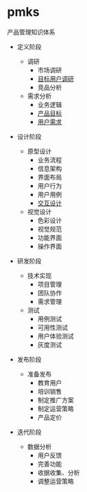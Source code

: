 # pmks
产品管理知识体系
- 定义阶段
  - 调研
    - 市场调研
    - [目标用户调研](https://github.com/mydjohnson0624/pmks/blob/master/target_user_inquiry)
    - 竞品分析
  - 需求分析
    - 业务逻辑
    - [产品目标](https://github.com/mydjohnson0624/pmks/blob/master/product_target)
    - [用户需求](https://github.com/mydjohnson0624/pmks/blob/master/userneed)

- 设计阶段
  - 原型设计
    - 业务流程
    - 信息架构
    - 界面布局
    - 用户行为
    - 用户用例
    - [交互设计](https://github.com/mydjohnson0624/pmks/wiki/%E4%BA%A4%E4%BA%92%E8%AE%BE%E8%AE%A1)
  - 视觉设计
    - 色彩设计
    - 视觉规范
    - 功能界面
    - 操作界面
- 研发阶段
  - 技术实现
    - 项目管理
    - 团队协作
    - 需求管理
  - 测试
    - 用例测试
    - 可用性测试
    - 用户体验测试
    - 灰度测试
- 发布阶段
  - 准备发布
    - 教育用户
    - 培训销售
    - 制定推广方案
    - 制定运营策略
    - 产品定价
- 迭代阶段
  - 数据分析
    - 用户反馈
    - 完善功能
    - 收据收集、分析
    - 调整运营策略

